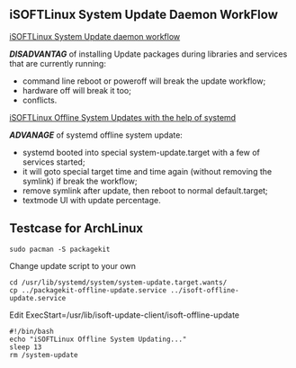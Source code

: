 ## iSOFTLinux System Update Daemon WorkFlow

[iSOFTLinux System Update daemon workflow](https://raw.github.com/isoft-linux/isoft-update-client/master/daemon/flow1.png)

***DISADVANTAG*** of installing Update packages during libraries and services that are currently running:

* command line reboot or poweroff will break the update workflow;
* hardware off will break it too;
* conflicts.

[iSOFTLinux Offline System Updates with the help of systemd](https://raw.github.com/isoft-linux/isoft-update-client/master/daemon/flow2.png)

***ADVANAGE*** of systemd offline system update:
* systemd booted into special system-update.target with a few of services started;
* it will goto special target time and time again (without removing the symlink) if break the workflow;
* remove symlink after update, then reboot to normal default.target;
* textmode UI with update percentage.

## Testcase for ArchLinux

```
sudo pacman -S packagekit
```

Change update script to your own
```
cd /usr/lib/systemd/system/system-update.target.wants/
cp ../packagekit-offline-update.service ../isoft-offline-update.service
```

Edit ExecStart=/usr/lib/isoft-update-client/isoft-offline-update

```
#!/bin/bash 
echo "iSOFTLinux Offline System Updating..."
sleep 13
rm /system-update
```
